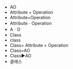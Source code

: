﻿- AO
- Attribute + Operation
- Attribute+Operation
- AttributeㆍOperation
- AㆍO
- Class
- class
- Class= Attribute + Operation
- Class=AO
- Class▶️AO
- 클래스
